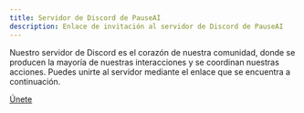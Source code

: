 ```yaml
---
title: Servidor de Discord de PauseAI
description: Enlace de invitación al servidor de Discord de PauseAI
---
```


Nuestro servidor de Discord es el corazón de nuestra comunidad, donde se producen la mayoría de nuestras interacciones y se coordinan nuestras acciones.
Puedes unirte al servidor mediante el enlace que se encuentra a continuación.

[Únete](https://discord.gg/2XXWXvErfA)

